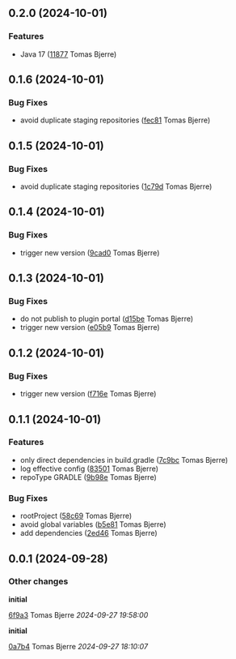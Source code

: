 
## 0.2.0 (2024-10-01)

### Features

-  Java 17 ([11877](https://github.com/tomasbjerre/updateable-versions-gradle-plugin/commit/11877eb99ee3455) Tomas Bjerre)  

## 0.1.6 (2024-10-01)

### Bug Fixes

-  avoid duplicate staging repositories ([fec81](https://github.com/tomasbjerre/updateable-versions-gradle-plugin/commit/fec81f40a0d7409) Tomas Bjerre)  

## 0.1.5 (2024-10-01)

### Bug Fixes

-  avoid duplicate staging repositories ([1c79d](https://github.com/tomasbjerre/updateable-versions-gradle-plugin/commit/1c79df45c32be18) Tomas Bjerre)  

## 0.1.4 (2024-10-01)

### Bug Fixes

-  trigger new version ([9cad0](https://github.com/tomasbjerre/updateable-versions-gradle-plugin/commit/9cad058841dc4a9) Tomas Bjerre)  

## 0.1.3 (2024-10-01)

### Bug Fixes

-  do not publish to plugin portal ([d15be](https://github.com/tomasbjerre/updateable-versions-gradle-plugin/commit/d15be29d536507a) Tomas Bjerre)  
-  trigger new version ([e05b9](https://github.com/tomasbjerre/updateable-versions-gradle-plugin/commit/e05b9844e1fa6c0) Tomas Bjerre)  

## 0.1.2 (2024-10-01)

### Bug Fixes

-  trigger new version ([f716e](https://github.com/tomasbjerre/updateable-versions-gradle-plugin/commit/f716e9dfb6b552e) Tomas Bjerre)  

## 0.1.1 (2024-10-01)

### Features

-  only direct dependencies in build.gradle ([7c9bc](https://github.com/tomasbjerre/updateable-versions-gradle-plugin/commit/7c9bcad91a63736) Tomas Bjerre)  
-  log effective config ([83501](https://github.com/tomasbjerre/updateable-versions-gradle-plugin/commit/8350187c23df6b5) Tomas Bjerre)  
-  repoType GRADLE ([9b98e](https://github.com/tomasbjerre/updateable-versions-gradle-plugin/commit/9b98e4e09a13165) Tomas Bjerre)  

### Bug Fixes

-  rootProject ([58c69](https://github.com/tomasbjerre/updateable-versions-gradle-plugin/commit/58c69f7a6ca3383) Tomas Bjerre)  
-  avoid global variables ([b5e81](https://github.com/tomasbjerre/updateable-versions-gradle-plugin/commit/b5e813de66ecb6c) Tomas Bjerre)  
-  add dependencies ([2ed46](https://github.com/tomasbjerre/updateable-versions-gradle-plugin/commit/2ed46388ba0b2ea) Tomas Bjerre)  

## 0.0.1 (2024-09-28)

### Other changes

**initial**


[6f9a3](https://github.com/tomasbjerre/updateable-versions-gradle-plugin/commit/6f9a393721f80e6) Tomas Bjerre *2024-09-27 19:58:00*

**initial**


[0a7b4](https://github.com/tomasbjerre/updateable-versions-gradle-plugin/commit/0a7b49333c778a6) Tomas Bjerre *2024-09-27 18:10:07*



